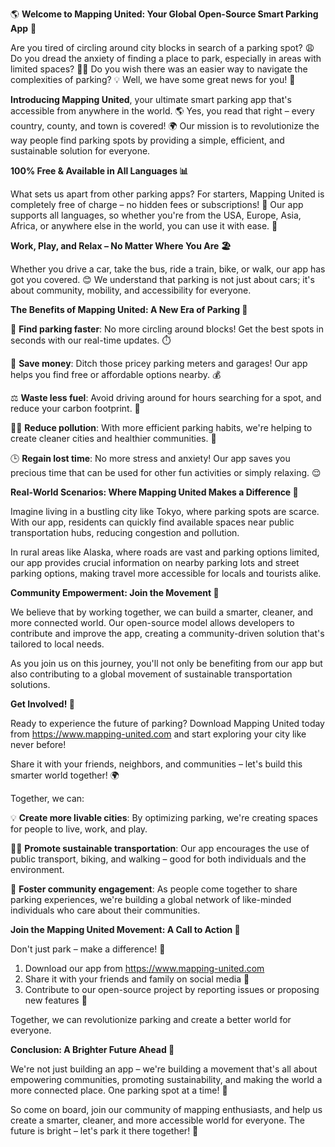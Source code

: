 🌎 **Welcome to Mapping United: Your Global Open-Source Smart Parking App** 🚗

Are you tired of circling around city blocks in search of a parking spot? 😩 Do you dread the anxiety of finding a place to park, especially in areas with limited spaces? 🤦‍♀️ Do you wish there was an easier way to navigate the complexities of parking? 💡 Well, we have some great news for you! 📣

**Introducing Mapping United**, your ultimate smart parking app that's accessible from anywhere in the world. 🌎 Yes, you read that right – every country, county, and town is covered! 🌍 Our mission is to revolutionize the way people find parking spots by providing a simple, efficient, and sustainable solution for everyone.

**100% Free & Available in All Languages 📊**

What sets us apart from other parking apps? For starters, Mapping United is completely free of charge – no hidden fees or subscriptions! 🤑 Our app supports all languages, so whether you're from the USA, Europe, Asia, Africa, or anywhere else in the world, you can use it with ease. 💬

**Work, Play, and Relax – No Matter Where You Are 🏖️**

Whether you drive a car, take the bus, ride a train, bike, or walk, our app has got you covered. 😊 We understand that parking is not just about cars; it's about community, mobility, and accessibility for everyone.

**The Benefits of Mapping United: A New Era of Parking 🚀**

🌟 **Find parking faster**: No more circling around blocks! Get the best spots in seconds with our real-time updates. ⏱️

💸 **Save money**: Ditch those pricey parking meters and garages! Our app helps you find free or affordable options nearby. 💰

⚖️ **Waste less fuel**: Avoid driving around for hours searching for a spot, and reduce your carbon footprint. 🌿

🏋️‍♀️ **Reduce pollution**: With more efficient parking habits, we're helping to create cleaner cities and healthier communities. 🌈

🕒 **Regain lost time**: No more stress and anxiety! Our app saves you precious time that can be used for other fun activities or simply relaxing. 😌

**Real-World Scenarios: Where Mapping United Makes a Difference 🌆**

Imagine living in a bustling city like Tokyo, where parking spots are scarce. With our app, residents can quickly find available spaces near public transportation hubs, reducing congestion and pollution.

In rural areas like Alaska, where roads are vast and parking options limited, our app provides crucial information on nearby parking lots and street parking options, making travel more accessible for locals and tourists alike.

**Community Empowerment: Join the Movement 🌟**

We believe that by working together, we can build a smarter, cleaner, and more connected world. Our open-source model allows developers to contribute and improve the app, creating a community-driven solution that's tailored to local needs.

As you join us on this journey, you'll not only be benefiting from our app but also contributing to a global movement of sustainable transportation solutions.

**Get Involved! 🎉**

Ready to experience the future of parking? Download Mapping United today from https://www.mapping-united.com and start exploring your city like never before!

Share it with your friends, neighbors, and communities – let's build this smarter world together! 🌍

Together, we can:

💡 **Create more livable cities**: By optimizing parking, we're creating spaces for people to live, work, and play.

🚴‍♂️ **Promote sustainable transportation**: Our app encourages the use of public transport, biking, and walking – good for both individuals and the environment.

💬 **Foster community engagement**: As people come together to share parking experiences, we're building a global network of like-minded individuals who care about their communities.

**Join the Mapping United Movement: A Call to Action 🚀**

Don't just park – make a difference! 👏

1. Download our app from https://www.mapping-united.com
2. Share it with your friends and family on social media 📱
3. Contribute to our open-source project by reporting issues or proposing new features 🔨

Together, we can revolutionize parking and create a better world for everyone.

**Conclusion: A Brighter Future Ahead 🌟**

We're not just building an app – we're building a movement that's all about empowering communities, promoting sustainability, and making the world a more connected place. One parking spot at a time! 🚀

So come on board, join our community of mapping enthusiasts, and help us create a smarter, cleaner, and more accessible world for everyone. The future is bright – let's park it there together! 💫